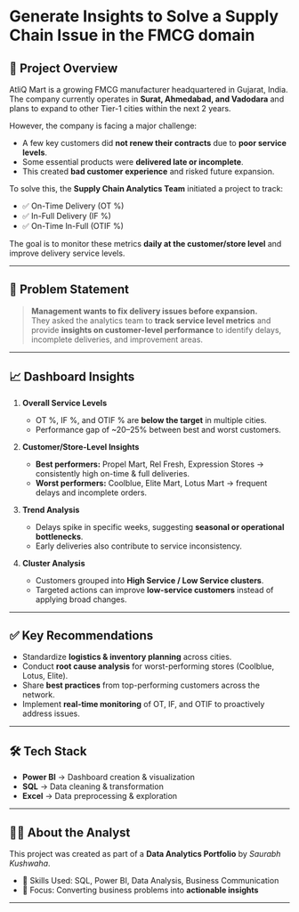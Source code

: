 # Generate Insights to Solve a Supply Chain Issue in the FMCG domain

## 🏢 Project Overview  
AtliQ Mart is a growing FMCG manufacturer headquartered in Gujarat, India.  
The company currently operates in **Surat, Ahmedabad, and Vadodara** and plans to expand to other Tier-1 cities within the next 2 years.  

However, the company is facing a major challenge:  
- A few key customers did **not renew their contracts** due to **poor service levels**.  
- Some essential products were **delivered late or incomplete**.  
- This created **bad customer experience** and risked future expansion.  

To solve this, the **Supply Chain Analytics Team** initiated a project to track:  
- ✅ On-Time Delivery (OT %)  
- ✅ In-Full Delivery (IF %)  
- ✅ On-Time In-Full (OTIF %)  

The goal is to monitor these metrics **daily at the customer/store level** and improve delivery service levels.  

---

## 🎯 Problem Statement  
> **Management wants to fix delivery issues before expansion.**  
> They asked the analytics team to **track service level metrics** and provide **insights on customer-level performance** to identify delays, incomplete deliveries, and improvement areas.  

---

## 📈 Dashboard Insights  

1. **Overall Service Levels**  
   - OT %, IF %, and OTIF % are **below the target** in multiple cities.  
   - Performance gap of ~20–25% between best and worst customers.  

2. **Customer/Store-Level Insights**  
   - **Best performers:** Propel Mart, Rel Fresh, Expression Stores → consistently high on-time & full deliveries.  
   - **Worst performers:** Coolblue, Elite Mart, Lotus Mart → frequent delays and incomplete orders.  

3. **Trend Analysis**  
   - Delays spike in specific weeks, suggesting **seasonal or operational bottlenecks**.  
   - Early deliveries also contribute to service inconsistency.  

4. **Cluster Analysis**  
   - Customers grouped into **High Service / Low Service clusters**.  
   - Targeted actions can improve **low-service customers** instead of applying broad changes.  

---

## ✅ Key Recommendations  
- Standardize **logistics & inventory planning** across cities.  
- Conduct **root cause analysis** for worst-performing stores (Coolblue, Lotus, Elite).  
- Share **best practices** from top-performing customers across the network.  
- Implement **real-time monitoring** of OT, IF, and OTIF to proactively address issues.  

---

## 🛠️ Tech Stack  
- **Power BI** → Dashboard creation & visualization  
- **SQL** → Data cleaning & transformation  
- **Excel** → Data preprocessing & exploration  

---

## 👨‍💻 About the Analyst  
This project was created as part of a **Data Analytics Portfolio** by *Saurabh Kushwaha*.  

- 📌 Skills Used: SQL, Power BI, Data Analysis, Business Communication  
- 🎯 Focus: Converting business problems into **actionable insights**  

---
